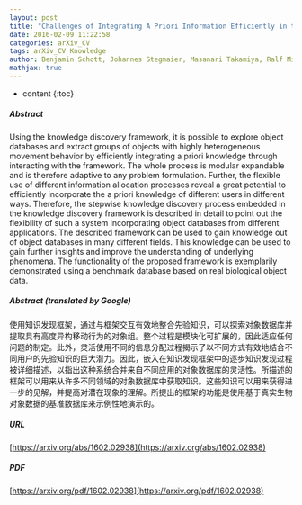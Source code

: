 ```yaml
---
layout: post
title: "Challenges of Integrating A Priori Information Efficiently in the Discovery of Spatio-Temporal Objects in Large Databases"
date: 2016-02-09 11:22:58
categories: arXiv_CV
tags: arXiv_CV Knowledge
author: Benjamin Schott, Johannes Stegmaier, Masanari Takamiya, Ralf Mikut
mathjax: true
---
```


* content
{:toc}

##### Abstract
Using the knowledge discovery framework, it is possible to explore object databases and extract groups of objects with highly heterogeneous movement behavior by efficiently integrating a priori knowledge through interacting with the framework. The whole process is modular expandable and is therefore adaptive to any problem formulation. Further, the flexible use of different information allocation processes reveal a great potential to efficiently incorporate the a priori knowledge of different users in different ways. Therefore, the stepwise knowledge discovery process embedded in the knowledge discovery framework is described in detail to point out the flexibility of such a system incorporating object databases from different applications. The described framework can be used to gain knowledge out of object databases in many different fields. This knowledge can be used to gain further insights and improve the understanding of underlying phenomena. The functionality of the proposed framework is exemplarily demonstrated using a benchmark database based on real biological object data.

##### Abstract (translated by Google)
使用知识发现框架，通过与框架交互有效地整合先验知识，可以探索对象数据库并提取具有高度异构移动行为的对象组。整个过程是模块化可扩展的，因此适应任何问题的制定。此外，灵活使用不同的信息分配过程揭示了以不同方式有效地结合不同用户的先验知识的巨大潜力。因此，嵌入在知识发现框架中的逐步知识发现过程被详细描述，以指出这种系统合并来自不同应用的对象数据库的灵活性。所描述的框架可以用来从许多不同领域的对象数据库中获取知识。这些知识可以用来获得进一步的见解，并提高对潜在现象的理解。所提出的框架的功能是使用基于真实生物对象数据的基准数据库来示例性地演示的。

##### URL
[https://arxiv.org/abs/1602.02938](https://arxiv.org/abs/1602.02938)

##### PDF
[https://arxiv.org/pdf/1602.02938](https://arxiv.org/pdf/1602.02938)

